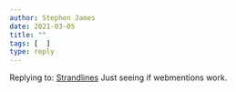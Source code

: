 ```yaml
---
author: Stephen James
date: 2021-03-05
title: ""
tags: [  ]
type: reply
---
```

Replying to: [ Strandlines](https://www.strandlines.blog/2021/02/28/2021_02_28_warm_enough/)
Just seeing if webmentions work. 